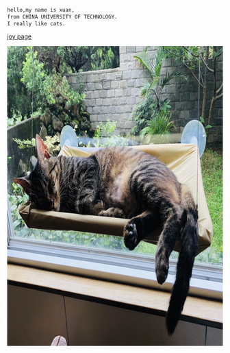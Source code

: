     hello,my name is xuan,
    from CHINA UNIVERSITY OF TECHNOLOGY.
    I really like cats.
    
[joy page](https://joywork00.github.io/)


<img src="IMG_0162.jpg" alt="mouse1" width="950" height="700">
